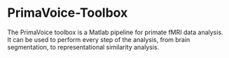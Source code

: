 # PrimaVoice-Toolbox
The PrimaVoice toolbox is a Matlab pipeline for primate fMRI data analysis. It can be used to perform every step of the analysis, from brain segmentation, to representational similarity analysis.

